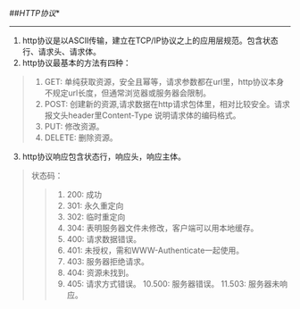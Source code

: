##*HTTP协议**

***

1. http协议是以ASCII传输，建立在TCP/IP协议之上的应用层规范。包含状态行、请求头、请求体。
2. http协议最基本的方法有四种：
> 1. GET: 单纯获取资源，安全且幂等，请求参数都在url里，http协议本身不规定url长度，但通常浏览器或服务器会限制。
> 2. POST: 创建新的资源,请求数据在http请求包体里，相对比较安全。请求报文头header里Content-Type 说明请求体的编码格式。
> 3. PUT: 修改资源。
> 4. DELETE: 删除资源。
3. http协议响应包含状态行，响应头，响应主体。
> 状态码：
>> 1. 200: 成功
>> 2. 301: 永久重定向
>> 3. 302: 临时重定向
>> 4. 304: 表明服务器文件未修改，客户端可以用本地缓存。
>> 5. 400: 请求数据错误。
>> 6. 401: 未授权，需和WWW-Authenticate一起使用。
>> 7. 403: 服务器拒绝请求。
>> 8. 404: 资源未找到。
>> 9. 405: 请求方式错误。
>> 10.500: 服务器错误。
>> 11.503: 服务器未响应。
